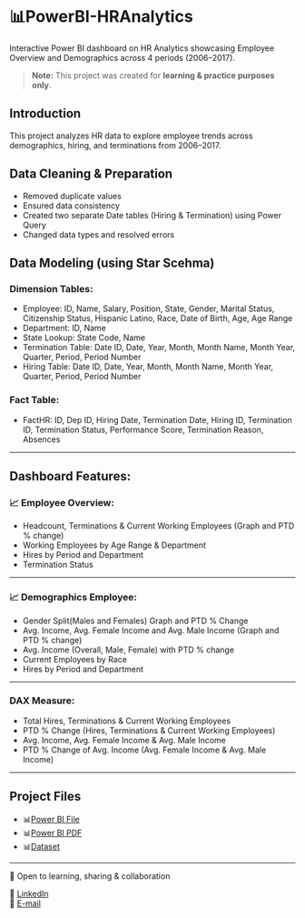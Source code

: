 # 📊PowerBI-HRAnalytics
Interactive Power BI dashboard on HR Analytics showcasing Employee Overview and Demographics across 4 periods (2006–2017).

> **Note:** This project was created for **learning & practice purposes only**.

## Introduction
This project analyzes HR data to explore employee trends across demographics, hiring, and terminations from 2006–2017.

## Data Cleaning & Preparation
- Removed duplicate values  
- Ensured data consistency  
- Created two separate Date tables (Hiring & Termination) using Power Query  
- Changed data types and resolved errors  

## Data Modeling (using Star Scehma)
### Dimension Tables:
  - Employee: ID, Name, Salary, Position, State, Gender, Marital Status, Citizenship Status, Hispanic Latino, Race, Date of Birth, Age, Age Range
  - Department: ID, Name
  - State Lookup: State Code, Name
  - Termination Table: Date ID, Date, Year, Month, Month Name, Month Year, Quarter, Period, Period Number
  - Hiring Table: Date ID, Date, Year, Month, Month Name, Month Year, Quarter, Period, Period Number

### Fact Table:
  - FactHR: ID, Dep ID, Hiring Date, Termination Date, Hiring ID, Termination ID, Termination Status, Performance Score, Termination Reason, Absences

---

## Dashboard Features:
###  📈 Employee Overview:
  - Headcount, Terminations & Current Working Employees (Graph and PTD % change)
  - Working Employees by Age Range & Department
  - Hires by Period and Department
  - Termination Status

---
###  📈 Demographics Employee:
  - Gender Split(Males and Females) Graph and PTD % Change
  - Avg. Income, Avg. Female Income and Avg. Male Income (Graph and PTD % change)
  - Avg. Income (Overall, Male, Female) with PTD % change
  - Current Employees by Race
  - Hires by Period and Department

---
### DAX Measure:
  - Total Hires, Terminations & Current Working Employees
  - PTD % Change (Hires, Terminations & Current Working Employees)
  - Avg. Income, Avg. Female Income & Avg. Male Income
  - PTD % Change of Avg. Income (Avg. Female Income & Avg. Male Income)
  
---

## Project Files
- 📊[Power BI File](https://github.com/Ayeshah123/PowerBI-HRAnalytics/blob/main/HR%20Analytics.pbix)
- 📊[Power BI PDF](https://github.com/Ayeshah123/PowerBI-HRAnalytics/blob/main/HR%20Analytics.pdf)
- 📊[Dataset](https://github.com/Ayeshah123/PowerBI-HRAnalytics/blob/main/HR_Dataset.csv)

---

👯 Open to learning, sharing & collaboration  

🌱 [LinkedIn](https://www.linkedin.com/in/ayeshabatool160/)  
🌱 [E-mail](mailto:ayeshabatool160@gmail.com)

